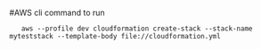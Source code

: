 #AWS cli command to run
```shell
   aws --profile dev cloudformation create-stack --stack-name myteststack --template-body file://cloudformation.yml
```
